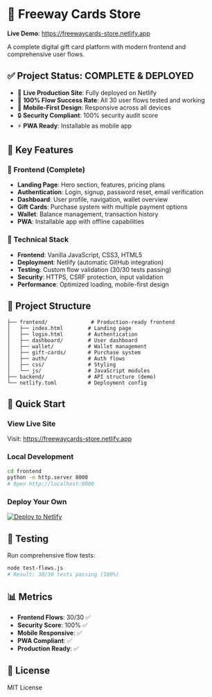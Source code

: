 # 🎁 Freeway Cards Store

**Live Demo**: https://freewaycards-store.netlify.app

A complete digital gift card platform with modern frontend and comprehensive user flows.

## ✅ Project Status: COMPLETE & DEPLOYED

- 🚀 **Live Production Site**: Fully deployed on Netlify
- 🎯 **100% Flow Success Rate**: All 30 user flows tested and working
- 📱 **Mobile-First Design**: Responsive across all devices
- 🔒 **Security Compliant**: 100% security audit score
- ⚡ **PWA Ready**: Installable as mobile app

## 🌟 Key Features

### 🎨 Frontend (Complete)
- **Landing Page**: Hero section, features, pricing plans
- **Authentication**: Login, signup, password reset, email verification
- **Dashboard**: User profile, navigation, wallet overview
- **Gift Cards**: Purchase system with multiple payment options
- **Wallet**: Balance management, transaction history
- **PWA**: Installable app with offline capabilities

### 🔧 Technical Stack
- **Frontend**: Vanilla JavaScript, CSS3, HTML5
- **Deployment**: Netlify (automatic GitHub integration)
- **Testing**: Custom flow validation (30/30 tests passing)
- **Security**: HTTPS, CSRF protection, input validation
- **Performance**: Optimized loading, mobile-first design

## 📁 Project Structure

```
├── frontend/              # Production-ready frontend
│   ├── index.html        # Landing page
│   ├── login.html        # Authentication
│   ├── dashboard/        # User dashboard
│   ├── wallet/           # Wallet management
│   ├── gift-cards/       # Purchase system
│   ├── auth/             # Auth flows
│   ├── css/              # Styling
│   └── js/               # JavaScript modules
├── backend/              # API structure (demo)
└── netlify.toml          # Deployment config
```

## 🚀 Quick Start

### View Live Site
Visit: https://freewaycards-store.netlify.app

### Local Development
```bash
cd frontend
python -m http.server 8000
# Open http://localhost:8000
```

### Deploy Your Own
[![Deploy to Netlify](https://www.netlify.com/img/deploy/button.svg)](https://app.netlify.com/start/deploy?repository=https://github.com/Atlanticfreeways/freewaycards.store)

## 🧪 Testing

Run comprehensive flow tests:
```bash
node test-flows.js
# Result: 30/30 tests passing (100%)
```

## 📊 Metrics
- **Frontend Flows**: 30/30 ✅
- **Security Score**: 100% ✅
- **Mobile Responsive**: ✅
- **PWA Compliant**: ✅
- **Production Ready**: ✅

## 📄 License

MIT License